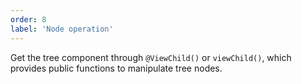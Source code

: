 ```yaml
---
order: 8
label: 'Node operation'
---
```


Get the tree component through `@ViewChild()` or `viewChild()`, which provides public functions to manipulate tree nodes.
